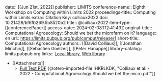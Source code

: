 date:: [[Jun 21st, 2022]]
publisher:: LIMITS
conference-name:: Eighth Workshop on Computing within Limits 2022
proceedings-title:: Computing within Limits
extra:: Citation Key: colliaux2022
doi:: 10.21428/bf6fb269.5b8520b2
title:: @colliaux2022
item-type:: [[conferencePaper]]
access-date:: 2024-02-08T12:41:43Z
original-title:: Computational Agroecology: Should we bet the microfarm on it?
language:: en
url:: https://limits.pubpub.org/pub/comput/release/1
short-title:: Computational Agroecology
authors:: [[David Colliaux]], [[Jonathan Minchin]], [[Sebastien Goelzer]], [[Peter Hanappe]]
library-catalog:: limits.pubpub.org
links:: [Local library](zotero://select/groups/2386895/items/9BZTBX7Z), [Web library](https://www.zotero.org/groups/2386895/items/9BZTBX7Z)

- [[Attachments]]
	- [Full Text PDF](https://limits.pubpub.org/pub/comput/download/pdf) {{zotero-imported-file IHKRLKDK, "Colliaux et al. - 2022 - Computational Agroecology Should we bet the micro.pdf"}}